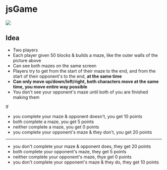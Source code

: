 # jsGame

![](https://orig00.deviantart.net/bdc4/f/2010/182/2/b/cave___blind_pokemon_mapping_by_quilavaking.png)

## Idea

- Two players
- Each player given 50 blocks & builds a maze, like the outer walls of the picture above
- Can see both mazes on the same screen
- Players try to get from the start of their maze to the end, and from the start of their opponent's to the end, **at the same time**
- **Can only move up/down/left/right, both characters move at the same time, you move entire way possible**
- You don't see your opponent's maze until both of you are finished making them

If
- you complete your maze & opponent doesn't, you get 10 points
- both complete a maze, you get 5 points
- neither complete a maze, you get 0 points
- you complete your opponent's maze & they don't, you get 20 points
---
- you don't complete your maze & opponent does, they get 20 points
- both complete your opponent's maze, they get 5 points
- neither complete your opponent's maze, thye get 0 points
- you don't complete your opponent's maze & they do, they get 10 points
